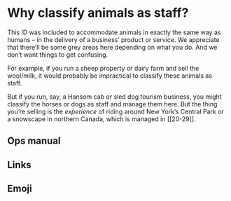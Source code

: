 # Why classify animals as staff?

This ID was included to accommodate animals in exactly the same way as humans – in the delivery of a business’ product or service. We appreciate that there’ll be some grey areas here depending on what you do. And we don’t want things to get confusing.

For example, if you run a sheep property or dairy farm and sell the wool/milk, it would probably be impractical to classify these animals as staff.

But if you run, say, a Hansom cab or sled dog tourism business, you might classify the horses or dogs as staff and manage them here. But the thing you’re selling is the _experience_ of riding around New York’s Central Park or a snowscape in northern Canada, which is managed in [[20-29]].

## Ops manual

## Links

## Emoji

